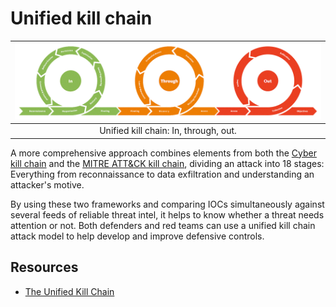 # Unified kill chain

| ![Unified Kill Chain](../../_static/images/ukc.png)
|:--:|
| Unified kill chain: In, through, out. |

A more comprehensive approach combines elements from both the [Cyber kill chain](ckc.md) and the 
[MITRE ATT&CK kill chain](mitre.md), dividing an attack into 18 stages: Everything from reconnaissance to 
data exfiltration and understanding an attacker's motive. 
 
By using these two frameworks and comparing IOCs simultaneously against several feeds of reliable threat intel, it 
helps to know whether a threat needs attention or not. Both defenders and red teams can use a unified kill chain 
attack model to help develop and improve defensive controls.

## Resources

* [The Unified Kill Chain](https://unifiedkillchain.com/)